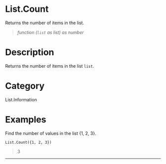 ﻿# List.Count
Returns the number of items in the list.
> _function (<code>list</code> as list) as number_
# Description 
Returns the number of items in the list <code>list</code>.

# Category 
List.Information
# Examples 
Find the number of values in the list {1, 2, 3}.
```
List.Count({1, 2, 3})
```
> 3
***
